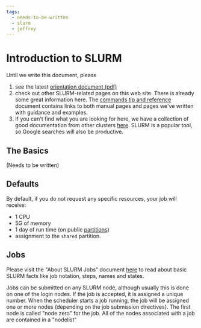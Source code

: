 ```yaml
---
tags:
  - needs-to-be-written
  - slurm
  - jeffrey
---
```


# Introduction to SLURM

Until we write this document, please

1. see the latest [orientation document (pdf)](../orient/images/latest-orient.pdf)
2. check out other SLURM-related pages on this web site. There is already some great information here. The [commands tip and reference](../slurm/slurm-commands-ref.md) document contains links to both manual pages and pages we've written with guidance and examples.
3. If you can't find what you are looking for here, we have a collection of good documentation from other clusters [here](../slurm/user-guide-collection.md). SLURM is a popular tool, so Google searches will also be productive.

## The Basics
(Needs to be written)

## Defaults
By default, if you do not request any specific resources, your job will receive:

- 1 CPU
- 5G of memory
- 1 day of run time (on public [partitions](../slurm/partitions.md))
- assignment to the `shared` partition.

## Jobs 

Please visit the "About SLURM Jobs" document [here](../slurm/about-jobs.md) to read about basic SLURM facts like job notation, steps, names and states.

Jobs can be submitted on any SLURM node, although usually this is done on one of the login nodes.  If the job is accepted, it is assigned a unique number. When the scheduler starts a job running, the job will be assigned one or more nodes (depending on the job submission directives). The first node is called "node zero" for the job. All of the nodes associated with a job are contained in a "nodelist" 
